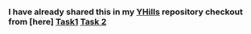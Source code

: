 ### I have already shared this in my [YHills](https://github.com/binaryguardia/YHills-Internship) repository checkout from [here] [Task1](https://github.com/binaryguardia/YHills-Internship/blob/main/Day8.md) [Task 2](https://github.com/binaryguardia/YHills-Internship/blob/main/Day9.md) 
